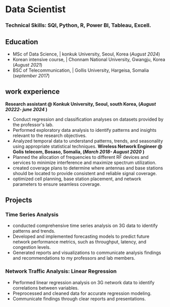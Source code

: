 # Data Scientist
### Technical Skills: SQl, Python, R, Power BI, Tableau, Excell.
## Education
- MSc of Data Science, | konkuk University, Seoul, Korea (_August 2024_)
- Korean intensive course, | Chonnam National University, Gwangju, Korea (_August 2021_)
- BSC of Telecommunication, | Gollis University, Hargeisa, Somalia (_september 2017_)
## work experience 
**Research assistant @ Konkuk University, Seoul, south Korea, (_August 20222- june 2024_ )**
- Conduct regression and classification analyses on datasets provided by the professor's lab.
- Performed exploratory data analysis to identify patterns and insights relevant to the research objectives. 
- Analyzed temporal data to understand patterns, trends, and seasonality using appropriate statistical techniques.
**Wireless Network Engineer @ Golis telecom, Bosaso, Somalia, (_March 2018- August 2020_ )**
- Planned the allocation of frequencies to different RF devices and services to minimize interference and
maximize spectrum utilization.
- created coverage plans to determine where antennas and base stations should be located to provide consistent
and reliable signal coverage.
- optimized cell planning, base station placement, and network parameters to ensure seamless coverage.
## Projects
### Time Series Analysis
- conducted comprehensive time series analysis on 3G data to identify patterns and trends.
- Developed and implemented forecasting models to predict future network performance metrics, such as
throughput, latency, and congestion levels.
- Generated reports and visualizations to communicate analysis findings and recommendations to my professors
and lab members.
### Network Traffic Analysis: Linear Regression
- Performed linear regression analysis on 3G network data to identify correlations between variables.
- Preprocessed and cleaned data for accurate regression modeling.
- Communicate findings through clear reports and presentations.

